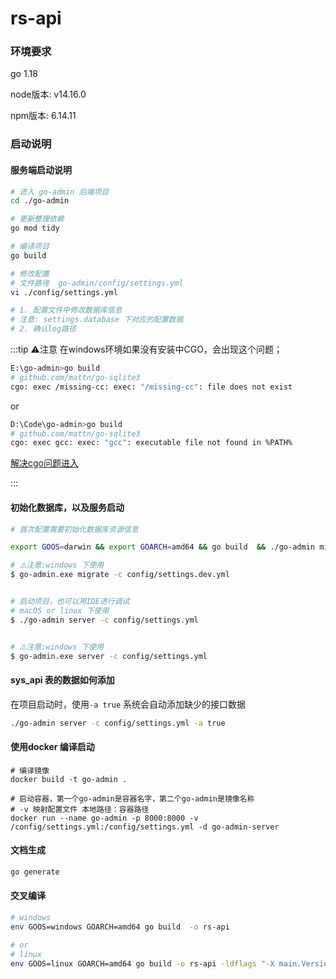 # rs-api


### 环境要求

go 1.18

node版本: v14.16.0

npm版本: 6.14.11

### 启动说明

#### 服务端启动说明

```bash
# 进入 go-admin 后端项目
cd ./go-admin

# 更新整理依赖
go mod tidy

# 编译项目
go build

# 修改配置 
# 文件路径  go-admin/config/settings.yml
vi ./config/settings.yml

# 1. 配置文件中修改数据库信息 
# 注意: settings.database 下对应的配置数据
# 2. 确认log路径
```

:::tip ⚠️注意 在windows环境如果没有安装中CGO，会出现这个问题；

```bash
E:\go-admin>go build
# github.com/mattn/go-sqlite3
cgo: exec /missing-cc: exec: "/missing-cc": file does not exist
```

or

```bash
D:\Code\go-admin>go build
# github.com/mattn/go-sqlite3
cgo: exec gcc: exec: "gcc": executable file not found in %PATH%
```

[解决cgo问题进入](https://doc.go-admin.dev/zh-CN/guide/faq#cgo-%E7%9A%84%E9%97%AE%E9%A2%98)

:::

#### 初始化数据库，以及服务启动

``` bash
# 首次配置需要初始化数据库资源信息

export GOOS=darwin && export GOARCH=amd64 && go build  && ./go-admin migrate -c config/settings.yml

# ⚠️注意:windows 下使用
$ go-admin.exe migrate -c config/settings.dev.yml


# 启动项目，也可以用IDE进行调试
# macOS or linux 下使用
$ ./go-admin server -c config/settings.yml


# ⚠️注意:windows 下使用
$ go-admin.exe server -c config/settings.yml
```

#### sys_api 表的数据如何添加

在项目启动时，使用`-a true` 系统会自动添加缺少的接口数据
```bash
./go-admin server -c config/settings.yml -a true
```

#### 使用docker 编译启动

```shell
# 编译镜像
docker build -t go-admin .

# 启动容器，第一个go-admin是容器名字，第二个go-admin是镜像名称
# -v 映射配置文件 本地路径：容器路径
docker run --name go-admin -p 8000:8000 -v /config/settings.yml:/config/settings.yml -d go-admin-server
```

#### 文档生成

```bash
go generate
```

#### 交叉编译

```bash
# windows
env GOOS=windows GOARCH=amd64 go build  -o rs-api

# or
# linux
env GOOS=linux GOARCH=amd64 go build -o rs-api -ldflags "-X main.Version=7.7"

```

